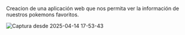 Creacion de una aplicación web que nos permita ver la información de nuestros pokemons favoritos.

![Captura desde 2025-04-14 17-53-43](https://github.com/user-attachments/assets/0c24aee2-0aa7-4dee-a922-ca49494bbaa2)
